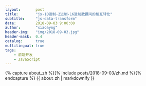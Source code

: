 ```yaml
---
layout:       post
title:        "js-10进制-2进制-16进制数据间的相互转化"
subtitle:     "js-data-transform"
date:         2018-09-03 9:00:00
author:       "xiaoayng"
header-img:   "img/2018-09-03.jpg"
header-mask:  0.4
catalog:      true
multilingual: true
tags:
    - 前端开发
    - JavaScript
---
```


<!-- Chinese Version -->
<div class="zh post-container">
    {% capture about_zh %}{% include posts/2018-09-03/zh.md %}{% endcapture %}
    {{ about_zh | markdownify }}
</div>
